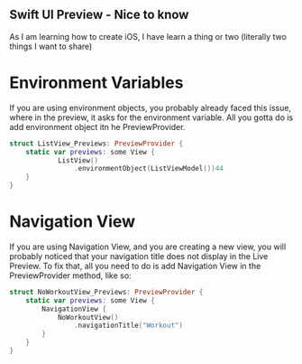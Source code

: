 ## Swift UI Preview - Nice to know

As I am learning how to create iOS, I have learn a thing or two (literally two things I want to share)

# Environment Variables
If you are using environment objects, you probably already faced this issue, where in the preview, it asks for the environment variable. All you gotta do is add environment object itn he PreviewProvider.
```Swift
struct ListView_Previews: PreviewProvider {
    static var previews: some View {
            ListView()
                .environmentObject(ListViewModel())44
    }
}
```

# Navigation View

If you are using Navigation View, and you are creating a new view, you will probably noticed that your navigation title does not display in the Live Preview. To fix that, all you need to do is add Navigation View in the PreviewProvider method, like so:

```Swift
struct NoWorkoutView_Previews: PreviewProvider {
    static var previews: some View {
        NavigationView {
            NoWorkoutView()
                .navigationTitle("Workout")
        }
    }
}

```